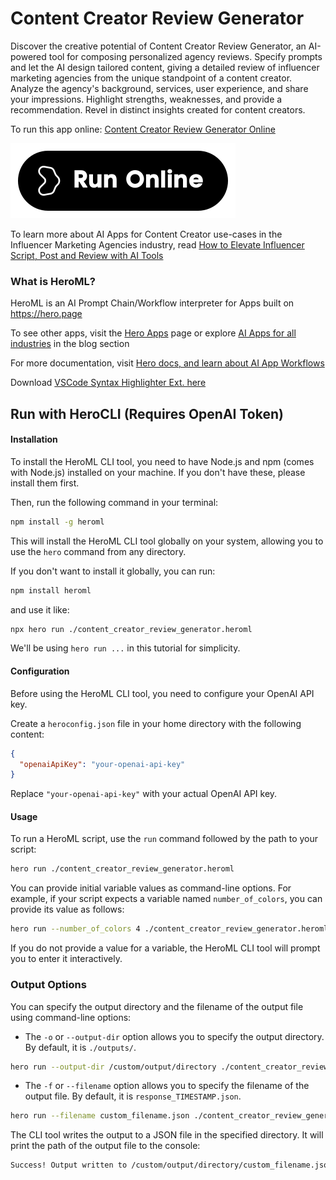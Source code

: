 # Content Creator Review Generator

Discover the creative potential of Content Creator Review Generator, an AI-powered tool for composing personalized agency reviews. Specify prompts and let the AI design tailored content, giving a detailed review of influencer marketing agencies from the unique standpoint of a content creator. Analyze the agency's background, services, user experience, and share your impressions. Highlight strengths, weaknesses, and provide a recommendation. Revel in distinct insights created for content creators.

To run this app online: [Content Creator Review Generator Online](https://hero.page/app/content-creator-review-generator-ai-powered-creator-centric-agency-reviews/7bSoxSjUG6otyHFpjKbI)

[![Run Content Creator Review Generator Online](/assets/run.svg)](https://hero.page/app/content-creator-review-generator-ai-powered-creator-centric-agency-reviews/7bSoxSjUG6otyHFpjKbI)

To learn more about AI Apps for Content Creator use-cases in the Influencer Marketing Agencies industry, read [How to Elevate Influencer Script, Post and Review with AI Tools](https://hero.page/blog/ai/influencer-marketing-agencies/how-to-elevate-influencer-script-post-and-review-with-ai-tools/170998)

### What is HeroML?
HeroML is an AI Prompt Chain/Workflow interpreter for Apps built on https://hero.page 

To see other apps, visit the [Hero Apps](https://hero.page/apps) page or explore [AI Apps for all industries](https://hero.page/blog) in the blog section

For more documentation, visit [Hero docs, and learn about AI App Workflows](https://hero.page/tutorials/introduction-to-heroml)

Download [VSCode Syntax Highlighter Ext. here](https://marketplace.visualstudio.com/items?itemName=hero-page.heroml)

## Run with HeroCLI (Requires OpenAI Token)

#### Installation

To install the HeroML CLI tool, you need to have Node.js and npm (comes with Node.js) installed on your machine. If you don't have these, please install them first. 

Then, run the following command in your terminal:

```bash
npm install -g heroml
```

This will install the HeroML CLI tool globally on your system, allowing you to use the `hero` command from any directory.

If you don't want to install it globally, you can run:

```bash
npm install heroml
```

and use it like:

```bash
npx hero run ./content_creator_review_generator.heroml
```

We'll be using `hero run ...` in this tutorial for simplicity.

#### Configuration

Before using the HeroML CLI tool, you need to configure your OpenAI API key. 

Create a `heroconfig.json` file in your home directory with the following content:

```json
{
  "openaiApiKey": "your-openai-api-key"
}
```

Replace `"your-openai-api-key"` with your actual OpenAI API key.

#### Usage

To run a HeroML script, use the `run` command followed by the path to your script:

```bash
hero run ./content_creator_review_generator.heroml
```

You can provide initial variable values as command-line options. For example, if your script expects a variable named `number_of_colors`, you can provide its value as follows:

```bash
hero run --number_of_colors 4 ./content_creator_review_generator.heroml
```

If you do not provide a value for a variable, the HeroML CLI tool will prompt you to enter it interactively.

### Output Options

You can specify the output directory and the filename of the output file using command-line options:

- The `-o` or `--output-dir` option allows you to specify the output directory. By default, it is `./outputs/`.

```bash
hero run --output-dir /custom/output/directory ./content_creator_review_generator.heroml
```

- The `-f` or `--filename` option allows you to specify the filename of the output file. By default, it is `response_TIMESTAMP.json`.

```bash
hero run --filename custom_filename.json ./content_creator_review_generator.heroml
```

The CLI tool writes the output to a JSON file in the specified directory. It will print the path of the output file to the console:

```bash
Success! Output written to /custom/output/directory/custom_filename.json
```


